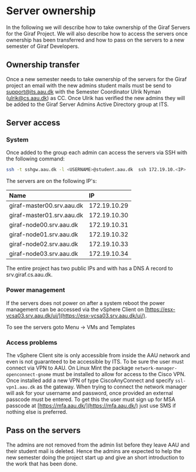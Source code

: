 # Server ownership

In the following we will describe how to take ownership of the Giraf Servers for the Giraf Project. We will also describe how to access the servers once ownership has been transferred and how to pass on the servers to a new semester of Giraf Developers.

## Ownership transfer

Once a new semester needs to take ownership of the servers for the Giraf project an email with the new admins student mails must be send to [support@its.aau.dk](mailto:support@its.aau.dk) with the Semester Coordinator Ulrik Nyman ([ulrik@cs.aau.dk](mailto:ulrik@cs.aau.dk)) as CC. Once Ulrik has verified the new admins they will be added to the Giraf Server Admins Active Directory group at ITS.

## Server access

### System

Once added to the group each admin can access the servers via SSH with the following command:

```bash
ssh -t sshgw.aau.dk -l <USERNAME>@student.aau.dk  ssh 172.19.10.<IP>
```

The servers are on the following IP's:

|Name | IP |
|:----|:---|
| giraf-master00.srv.aau.dk | 172.19.10.29 |
| giraf-master01.srv.aau.dk | 172.19.10.30 |
| giraf-node00.srv.aau.dk | 172.19.10.31 |
| giraf-node01.srv.aau.dk | 172.19.10.32 |
| giraf-node02.srv.aau.dk | 172.19.10.33 |
| giraf-node03.srv.aau.dk | 172.19.10.34 |

The entire project has two public IPs and with has a DNS A record to srv.giraf.cs.aau.dk.

### Power management

If the servers does not power on after a system reboot the power management can be accessed via the vSphere Client on [https://esx-vcsa03.srv.aau.dk/ui/](https://esx-vcsa03.srv.aau.dk/ui/).

To see the servers goto Menu -> VMs and Templates

### Access problems

The vSphere Client site is only accessible from inside the AAU network and even is not guaranteed to be accessible by ITS. To be sure the user must connect via VPN to AAU. On Linux Mint the package ```network-manager-openconnect-gnome``` must be installed to allow for access to the Cisco VPN. Once installed add a new VPN of type CiscoAnyConnect and specify ```ssl-vpn1.aau.dk``` as the gateway. When trying to connect the network manager will ask for your username and password, once provided an external passcode must be entered. To get this the user must sign up for MSA passcode at [https://mfa.aau.dk/](https://mfa.aau.dk/) just use SMS if nothing else is preferred.

## Pass on the servers

The admins are not removed from the admin list before they leave AAU and their student mail is deleted. Hence the admins are expected to help the new semester doing the project start up and give an short introduction to the work that has been done.
